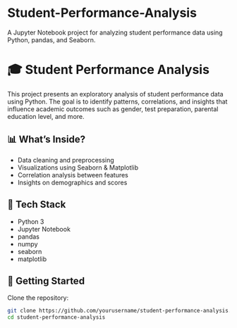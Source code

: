 # Student-Performance-Analysis
A Jupyter Notebook project for analyzing student performance data using Python, pandas, and Seaborn.

# 🎓 Student Performance Analysis

This project presents an exploratory analysis of student performance data using Python. The goal is to identify patterns, correlations, and insights that influence academic outcomes such as gender, test preparation, parental education level, and more.

## 📊 What’s Inside?

- Data cleaning and preprocessing
- Visualizations using Seaborn & Matplotlib
- Correlation analysis between features
- Insights on demographics and scores

## 🧰 Tech Stack

- Python 3
- Jupyter Notebook
- pandas
- numpy
- seaborn
- matplotlib

## 🚀 Getting Started

Clone the repository:

```bash
git clone https://github.com/yourusername/student-performance-analysis.git
cd student-performance-analysis

